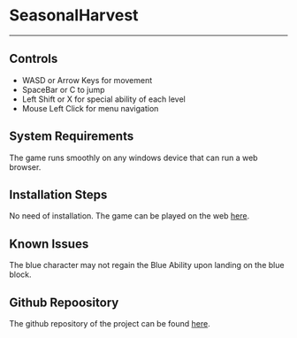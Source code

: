 # SeasonalHarvest

-----

## Controls

- WASD or Arrow Keys for movement
- SpaceBar or C to jump
- Left Shift or X for special ability of each level
- Mouse Left Click for menu navigation

## System Requirements

The game runs smoothly on any windows device that can run a web browser.

## Installation Steps

No need of installation. The game can be played on the web [here](https://lancelier.itch.io/seasonal-harvest).

## Known Issues

The blue character may not regain the Blue Ability upon landing on the blue block.

## Github Repoository

The github repository of the project can be found [here](https://github.com/Lancelier/SeasonalHarvest).
